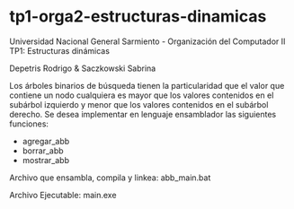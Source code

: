 # tp1-orga2-estructuras-dinamicas

Universidad Nacional General Sarmiento -
   Organización del Computador II 
      TP1: Estructuras dinámicas 

Depetris Rodrigo & Saczkowski Sabrina


Los árboles binarios de búsqueda tienen la particularidad que el valor que contiene un nodo
cualquiera es mayor que los valores contenidos en el subárbol izquierdo y menor que los valores
contenidos en el subárbol derecho.
Se desea implementar en lenguaje​ ​ensamblador​ ​ las siguientes funciones:

- agregar_abb
- borrar_abb
- mostrar_abb


Archivo que ensambla, compila y linkea:
abb_main.bat

Archivo Ejecutable:
main.exe

